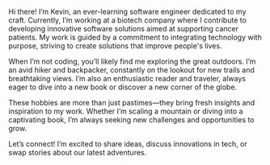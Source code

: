 Hi there! I’m Kevin, an ever-learning software engineer dedicated to my craft. Currently, I’m working at a biotech company where I contribute to developing innovative software solutions aimed at supporting cancer patients. My work is guided by a commitment to integrating technology with purpose, striving to create solutions that improve people's lives.

When I’m not coding, you’ll likely find me exploring the great outdoors. I’m an avid hiker and backpacker, constantly on the lookout for new trails and breathtaking views. I’m also an enthusiastic reader and traveler, always eager to dive into a new book or discover a new corner of the globe.

These hobbies are more than just pastimes—they bring fresh insights and inspiration to my work. Whether I’m scaling a mountain or diving into a captivating book, I’m always seeking new challenges and opportunities to grow.

Let’s connect! I’m excited to share ideas, discuss innovations in tech, or swap stories about our latest adventures.